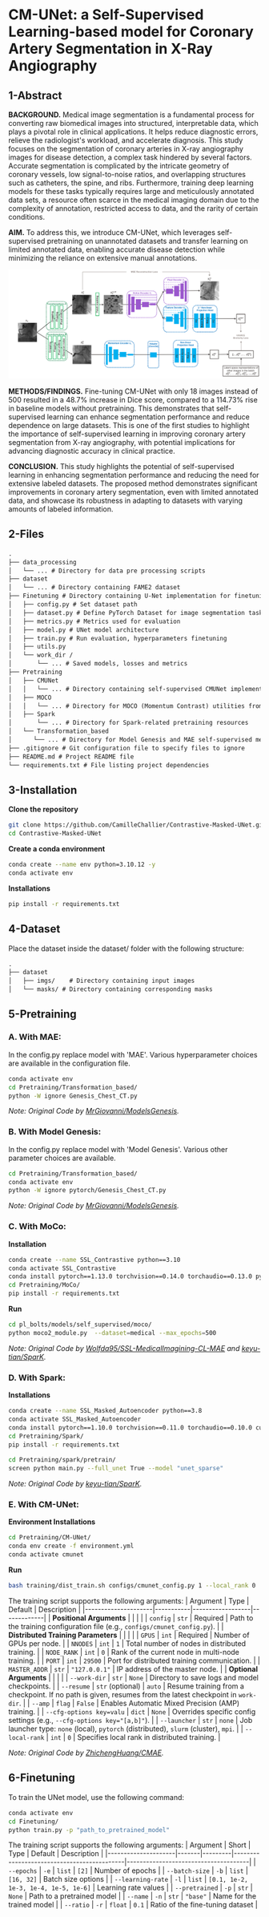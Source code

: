 # CM-UNet: a Self-Supervised Learning-based model for Coronary Artery Segmentation in X-Ray Angiography

## 1-Abstract

**BACKGROUND.** Medical image segmentation is a fundamental process for converting raw biomedical images into structured, interpretable data, which plays a pivotal role in clinical applications. It helps reduce diagnostic errors, relieve the radiologist's workload, and accelerate diagnosis. This study focuses on the segmentation of coronary arteries in X-ray angiography images for disease detection, a complex task hindered by several factors. Accurate segmentation is complicated by the intricate geometry of coronary vessels, low signal-to-noise ratios, and overlapping structures such as catheters, the spine, and ribs. Furthermore, training deep learning models for these tasks typically requires large and meticulously annotated data sets, a resource often scarce in the medical imaging domain due to the complexity of annotation, restricted access to data, and the rarity of certain conditions.

**AIM.** To address this, we introduce CM-UNet, which leverages self-supervised pretraining on unannotated datasets and transfer learning on limited annotated data, enabling accurate disease detection while minimizing the reliance on extensive manual annotations.

![Alt text](figures/CMUNet_architecture.png)

**METHODS/FINDINGS.** Fine-tuning CM-UNet with only 18 images instead of 500 resulted in a 48.7\% increase in Dice score, compared to a 114.73\% rise in baseline models without pretraining. This demonstrates that self-supervised learning can enhance segmentation performance and reduce dependence on large datasets. This is one of the first studies to highlight the importance of self-supervised learning in improving coronary artery segmentation from X-ray angiography, with potential implications for advancing diagnostic accuracy in clinical practice. 

**CONCLUSION.** This study highlights the potential of self-supervised learning in enhancing segmentation performance and reducing the need for extensive labeled datasets. The proposed method demonstrates significant improvements in coronary artery segmentation, even with limited annotated data, and showcase its robustness in adapting to datasets with varying amounts of labeled information.

## 2-Files

```txt
.
├── data_processing
│   └── ... # Directory for data pre processing scripts
├── dataset
│   └── ... # Directory containing FAME2 dataset 
├── Finetuning # Directory containing U-Net implementation for finetuning. 
│   ├── config.py # Set dataset path
│   ├── dataset.py # Define PyTorch Dataset for image segmentation tasks
│   ├── metrics.py # Metrics used for evaluation
│   ├── model.py # UNet model architecture
│   ├── train.py # Run evaluation, hyperparameters finetuning
│   ├── utils.py
│   └── work_dir /
│       └── ... # Saved models, losses and metrics
├── Pretraining
│   ├── CMUNet
│   │   └── ... # Directory containing self-supervised CMUNet implementation
│   ├── MOCO
│   │   └── ... # Directory for MOCO (Momentum Contrast) utilities from PyTorch Lightning Bolts
│   ├── Spark
│       └── ... # Directory for Spark-related pretraining resources
│   └── Transformation_based
│      └── ... # Directory for Model Genesis and MAE self-supervised methods
├── .gitignore # Git configuration file to specify files to ignore
├── README.md # Project README file
└── requirements.txt # File listing project dependencies
```
## 3-Installation
**Clone the repository**

```bash
git clone https://github.com/CamilleChallier/Contrastive-Masked-UNet.git
cd Contrastive-Masked-UNet
```

**Create a conda environment**

```bash
conda create --name env python=3.10.12 -y
conda activate env
```

**Installations**

```bash
pip install -r requirements.txt
```

## 4-Dataset

Place the dataset inside the dataset/ folder with the following structure:
```txt
.
├── dataset
│   ├── imgs/    # Directory containing input images
│   └── masks/ # Directory containing corresponding masks
```

## 5-Pretraining

### A. With MAE:
In the config.py replace model with 'MAE'. Various hyperparameter choices are available in the configuration file.
```bash
conda activate env
cd Pretraining/Transformation_based/
python -W ignore Genesis_Chest_CT.py
```
*Note: Original Code by [MrGiovanni/ModelsGenesis](https://github.com/MrGiovanni/ModelsGenesis).*

### B. With Model Genesis:
In the config.py replace model with 'Model Genesis'. Various other parameter choices are available.
```bash
cd Pretraining/Transformation_based/
conda activate env
python -W ignore pytorch/Genesis_Chest_CT.py
```
*Note: Original Code by [MrGiovanni/ModelsGenesis](https://github.com/MrGiovanni/ModelsGenesis).*

### C. With MoCo:

**Installation**
```bash
conda create --name SSL_Contrastive python==3.10
conda activate SSL_Contrastive
conda install pytorch==1.13.0 torchvision==0.14.0 torchaudio==0.13.0 pytorch-cuda=11.7 -c pytorch -c nvidia
cd Pretraining/MoCo/
pip install -r requirements.txt
```

**Run**
```bash
cd pl_bolts/models/self_supervised/moco/
python moco2_module.py  --dataset=medical --max_epochs=500 
```

*Note: Original Code by [Wolfda95/SSL-MedicalImagining-CL-MAE](https://github.com/Wolfda95/SSL-MedicalImagining-CL-MAE) and [keyu-tian/SparK](https://github.com/keyu-tian/SparK).*

### D. With Spark:

**Installations**

```bash
conda create --name SSL_Masked_Autoencoder python==3.8
conda activate SSL_Masked_Autoencoder
conda install pytorch==1.10.0 torchvision==0.11.0 torchaudio==0.10.0 cudatoolkit=11.3 -c pytorch
cd Pretraining/Spark/
pip install -r requirements.txt
```

```bash
cd Pretraining/spark/pretrain/
screen python main.py --full_unet True --model "unet_sparse"
```

*Note: Original Code by [keyu-tian/SparK](https://github.com/keyu-tian/SparK).*

### E. With CM-UNet:

**Environment Installations**

```bash
cd Pretraining/CM-UNet/
conda env create -f environment.yml
conda activate cmunet
```

**Run**
```bash
bash training/dist_train.sh configs/cmunet_config.py 1 --local_rank 0
```

The training script supports the following arguments:
| Argument            | Type       | Default          | Description |
|---------------------|-----------|------------------|-------------|
| **Positional Arguments** | | | |
| `config`           | `str`     | Required         | Path to the training configuration file (e.g., `configs/cmunet_config.py`). |
| **Distributed Training Parameters** | | | |
| `GPUS`      | `int`     | Required         | Number of GPUs per node. |
| `NNODES`           | `int`     | `1`              | Total number of nodes in distributed training. |
| `NODE_RANK`        | `int`     | `0`              | Rank of the current node in multi-node training. |
| `PORT`            | `int`     | `29500`          | Port for distributed training communication. |
| `MASTER_ADDR`      | `str`     | `"127.0.0.1"`    | IP address of the master node. |
| **Optional Arguments** | | | |
| `--work-dir`       | `str`     | `None`           | Directory to save logs and model checkpoints. |
| `--resume`  | `str` (optional) | `auto`  | Resume training from a checkpoint. If no path is given, resumes from the latest checkpoint in `work-dir`. |
| `--amp`            | `flag`    | `False`          | Enables Automatic Mixed Precision (AMP) training. |
| `--cfg-options key=valu` | `dict` | `None` | Overrides specific config settings (e.g., `--cfg-options key="[a,b]"`). |
| `--launcher` | `str` | `none` | Job launcher type: `none` (local), `pytorch` (distributed), `slurm` (cluster), `mpi`. |
| `--local-rank`     | `int`     | `0`              | Specifies local rank in distributed training. |


*Note: Original Code by [ZhichengHuang/CMAE](https://github.com/ZhichengHuang/CMAE).*

## 6-Finetuning

To train the UNet model, use the following command:

```bash
conda activate env
cd Finetuning/
python train.py -p "path_to_pretrained_model"
```

The training script supports the following arguments:
| Argument            | Short | Type    | Default                                    | Description                          |
|---------------------|-------|---------|--------------------------------------------|--------------------------------------|
| `--epochs`         | `-e`  | `list`  | `[2]`                                     | Number of epochs                    |
| `--batch-size`     | `-b`  | `list`  | `[16, 32]`                                | Batch size options                   |
| `--learning-rate`  | `-l`  | `list`  | `[0.1, 1e-2, 1e-3, 1e-4, 1e-5, 1e-6]`     | Learning rate values                 |
| `--pretrained`     | `-p`  | `str`   | `None`                                    | Path to a pretrained model          |
| `--name`           | `-n`  | `str`   | `"base"`                                  | Name for the trained model          |
| `--ratio`          | `-r`  | `float` | `0.1`                                     | Ratio of the fine-tuning dataset    |
